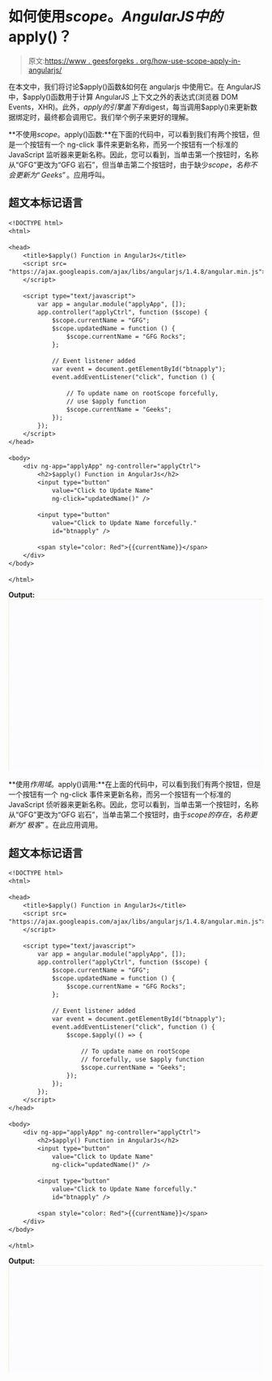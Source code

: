 # 如何使用$scope。AngularJS 中的$apply()？

> 原文:[https://www . geesforgeks . org/how-use-scope-apply-in-angularjs/](https://www.geeksforgeeks.org/how-to-use-scope-apply-in-angularjs/)

在本文中，我们将讨论$apply()函数&如何在 angularjs 中使用它。在 AngularJS 中，$apply()函数用于计算 AngularJS 上下文之外的表达式(浏览器 DOM Events，XHR)。此外，$apply 的引擎盖下有$digest，每当调用$apply()来更新数据绑定时，最终都会调用它。我们举个例子来更好的理解。

**不使用$scope。$apply()函数:**在下面的代码中，可以看到我们有两个按钮，但是一个按钮有一个 ng-click 事件来更新名称，而另一个按钮有一个标准的 JavaScript 监听器来更新名称。因此，您可以看到，当单击第一个按钮时，名称从“GFG”更改为“GFG 岩石”，但当单击第二个按钮时，由于缺少$scope，名称不会更新为“Geeks”。$应用呼叫。

## 超文本标记语言

```
<!DOCTYPE html>
<html>

<head>
    <title>$apply() Function in AngularJs</title>
    <script src=
"https://ajax.googleapis.com/ajax/libs/angularjs/1.4.8/angular.min.js">
    </script>

    <script type="text/javascript">
        var app = angular.module("applyApp", []);
        app.controller("applyCtrl", function ($scope) {
            $scope.currentName = "GFG";
            $scope.updatedName = function () {
                $scope.currentName = "GFG Rocks";
            };

            // Event listener added
            var event = document.getElementById("btnapply");
            event.addEventListener("click", function () {

                // To update name on rootScope forcefully,
                // use $apply function
                $scope.currentName = "Geeks";
            });
        });
    </script>
</head>

<body>
    <div ng-app="applyApp" ng-controller="applyCtrl">
        <h2>$apply() Function in AngularJs</h2>
        <input type="button" 
            value="Click to Update Name" 
            ng-click="updatedName()" />

        <input type="button" 
            value="Click to Update Name forcefully." 
            id="btnapply" />

        <span style="color: Red">{{currentName}}</span>
    </div>
</body>

</html>
```

**Output:**
![](img/e8ae60a8bc53589ccdb873fc9d1f0099.png)

**使用$作用域。$apply()调用:**在上面的代码中，可以看到我们有两个按钮，但是一个按钮有一个 ng-click 事件来更新名称，而另一个按钮有一个标准的 JavaScript 侦听器来更新名称。因此，您可以看到，当单击第一个按钮时，名称从“GFG”更改为“GFG 岩石”，当单击第二个按钮时，由于$scope 的存在，名称更新为“极客”。$在此应用调用。

## 超文本标记语言

```
<!DOCTYPE html>
<html>

<head>
    <title>$apply() Function in AngularJs</title>
    <script src=
"https://ajax.googleapis.com/ajax/libs/angularjs/1.4.8/angular.min.js">
    </script>

    <script type="text/javascript">
        var app = angular.module("applyApp", []);
        app.controller("applyCtrl", function ($scope) {
            $scope.currentName = "GFG";
            $scope.updatedName = function () {
                $scope.currentName = "GFG Rocks";
            };

            // Event listener added
            var event = document.getElementById("btnapply");
            event.addEventListener("click", function () {
                $scope.$apply(() => {

                    // To update name on rootScope 
                    // forcefully, use $apply function
                    $scope.currentName = "Geeks";
                });
            });
        });
    </script>
</head>

<body>
    <div ng-app="applyApp" ng-controller="applyCtrl">
        <h2>$apply() Function in AngularJs</h2>
        <input type="button" 
            value="Click to Update Name" 
            ng-click="updatedName()" />

        <input type="button" 
            value="Click to Update Name forcefully." 
            id="btnapply" />

        <span style="color: Red">{{currentName}}</span>
    </div>
</body>

</html>
```

**Output:**
![](img/8a22b52544171b9da40ddab3d637d453.png)